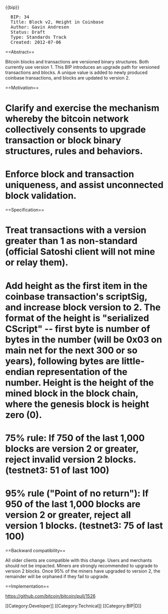 {{bip}}

<pre>
  BIP: 34
  Title: Block v2, Height in Coinbase
  Author: Gavin Andresen <gavinandresen@gmail.com>
  Status: Draft
  Type: Standards Track
  Created: 2012-07-06
</pre>

==Abstract==

Bitcoin blocks and transactions are versioned binary structures. Both currently use version 1. This BIP introduces an upgrade path for versioned transactions and blocks. A unique value is added to newly produced coinbase transactions, and blocks are updated to version 2.

==Motivation==

# Clarify and exercise the mechanism whereby the bitcoin network collectively consents to upgrade transaction or block binary structures, rules and behaviors.
# Enforce block and transaction uniqueness, and assist unconnected block validation.

==Specification==

# Treat transactions with a version greater than 1 as non-standard (official Satoshi client will not mine or relay them).
# Add height as the first item in the coinbase transaction's scriptSig, and increase block version to 2. The format of the height is "serialized CScript" -- first byte is number of bytes in the number (will be 0x03 on main net for the next 300 or so years), following bytes are little-endian representation of the number.  Height is the height of the mined block in the block chain, where the genesis block is height zero (0).
# 75% rule: If 750 of the last 1,000 blocks are version 2 or greater, reject invalid version 2 blocks. (testnet3: 51 of last 100)
# 95% rule ("Point of no return"): If 950 of the last 1,000 blocks are version 2 or greater, reject all version 1 blocks. (testnet3: 75 of last 100)

==Backward compatibility==

All older clients are compatible with this change. Users and merchants should not be impacted. Miners are strongly recommended to upgrade to version 2 blocks. Once 95% of the miners have upgraded to version 2, the remainder will be orphaned if they fail to upgrade.

==Implementation==

https://github.com/bitcoin/bitcoin/pull/1526

[[Category:Developer]]
[[Category:Technical]]
[[Category:BIP|D]]

